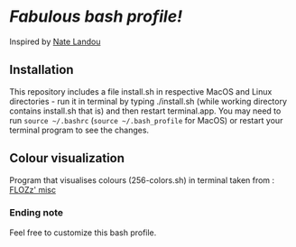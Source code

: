 # *Fabulous bash profile!*

Inspired by [Nate Landou](https://natelandau.com/my-mac-osx-bash_profile/)

## Installation
This repository includes a file install.sh in respective MacOS and Linux directories - run it in terminal by typing ./install.sh (while working directory contains install.sh that is)
and then restart terminal.app.
You may need to run `source ~/.bashrc` (`source ~/.bash_profile` for MacOS) or restart your terminal program to see the changes.


## Colour visualization
Program that visualises colours (256-colors.sh) in terminal taken from : [FLOZz' misc](https://misc.flogisoft.com/bash/tip_colors_and_formatting)


### Ending note
Feel free to customize this bash profile.
